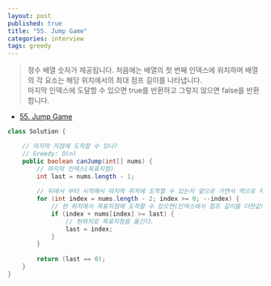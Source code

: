 ```yaml
---
layout: post
published: true
title: "55. Jump Game"
categories: interview
tags: greedy
---
```


> 정수 배열 숫자가 제공됩니다. 처음에는 배열의 첫 번째 인덱스에 위치하며 배열의 각 요소는 해당 위치에서의 최대 점프 길이를 나타냅니다.  
> 마지막 인덱스에 도달할 수 있으면 true를 반환하고 그렇지 않으면 false를 반환합니다.

- [55. Jump Game](https://leetcode.com/problems/jump-game/)

```java
class Solution {

    // 마지막 지점에 도착할 수 있나?
    // Greedy: O(n)
    public boolean canJump(int[] nums) {
        // 마지막 인덱스(목표지점)
        int last = nums.length - 1;
        
        // 뒤에서 부터 시작해서 마지막 위치에 도착할 수 있는지 앞으로 가면서 역으로 체크한다. 
        for (int index = nums.length - 2; index >= 0; --index) {
            // 현 위치에서 목표지점에 도착할 수 있으면(인덱스에서 점프 길이를 더한값이 타켓인덱스 보다 커야한다)
            if (index + nums[index] >= last) {
                // 현위치로 목표지점을 옮긴다.
                last = index;
            }
        }
        
        return (last == 0);
    }
}
```